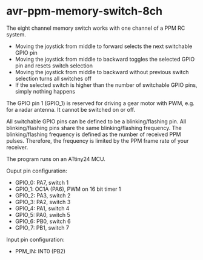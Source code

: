 # avr-ppm-memory-switch-8ch

The eight channel memory switch works with one channel of a PPM RC system.

- Moving the joystick from middle to forward selects the next switchable GPIO pin
- Moving the joystick from middle to backward toggles the selected GPIO pin and resets switch selection
- Moving the joystick from middle to backward without previous switch selection turns all switches off
- If the selected switch is higher than the number of switchable GPIO pins, simply nothing happens

The GPIO pin 1 (GPIO_1) is reserved for driving a gear motor with PWM, e.g. for a radar antenna.
It cannot be switched on or off.

All switchable GPIO pins can be defined to be a blinking/flashing pin.
All blinking/flashing pins share the same blinking/flashing frequency.
The blinking/flashing frequency is defined as the number of received PPM pulses.
Therefore, the frequency is limited by the PPM frame rate of your receiver.


The program runs on an ATtiny24 MCU.

Ouput pin configuration:

- GPIO_0: PA7, switch 1
- GPIO_1: OC1A (PA6), PWM on 16 bit timer 1
- GPIO_2: PA3, switch 2
- GPIO_3: PA2, switch 3
- GPIO_4: PA1, switch 4
- GPIO_5: PA0, switch 5
- GPIO_6: PB0, switch 6
- GPIO_7: PB1, switch 7

Input pin configuration:

- PPM_IN: INT0 (PB2)
